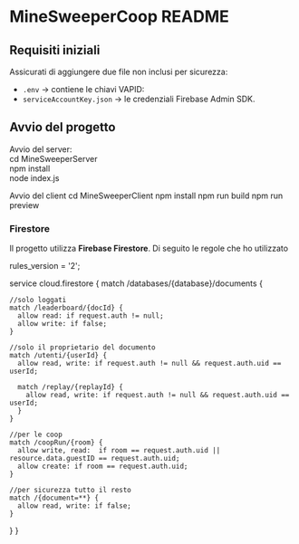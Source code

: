 # MineSweeperCoop README

## Requisiti iniziali
Assicurati di aggiungere due file non inclusi per sicurezza:

- `.env` → contiene le chiavi VAPID:
- `serviceAccountKey.json` → le credenziali Firebase Admin SDK.

## Avvio del progetto
Avvio del server:  
  cd MineSweeperServer  
  npm install  
  node index.js

Avvio del client
  cd MineSweeperClient
  npm install
  npm run build
  npm run preview

### Firestore
Il progetto utilizza **Firebase Firestore**. Di seguito le regole che ho utilizzato

rules_version = '2';

service cloud.firestore {
  match /databases/{database}/documents {

    //solo loggati
    match /leaderboard/{docId} {
      allow read: if request.auth != null;
      allow write: if false;
    }

    //solo il proprietario del documento
    match /utenti/{userId} {
      allow read, write: if request.auth != null && request.auth.uid == userId;
    
      match /replay/{replayId} {
        allow read, write: if request.auth != null && request.auth.uid == userId;
      }
    }
    
    //per le coop
    match /coopRun/{room} {
      allow write, read:  if room == request.auth.uid || resource.data.guestID == request.auth.uid;
      allow create: if room == request.auth.uid;
    }

    //per sicurezza tutto il resto
    match /{document=**} {
      allow read, write: if false;
    }
  }
}

